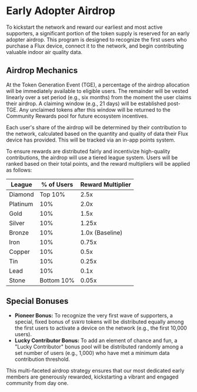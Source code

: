 # Early Adopter Airdrop

To kickstart the network and reward our earliest and most active supporters, a significant portion of the token supply is reserved for an early adopter airdrop. This program is designed to recognize the first users who purchase a Flux device, connect it to the network, and begin contributing valuable indoor air quality data.

## Airdrop Mechanics

At the Token Generation Event (TGE), a percentage of the airdrop allocation will be immediately available to eligible users. The remainder will be vested linearly over a set period (e.g., six months) from the moment the user claims their airdrop. A claiming window (e.g., 21 days) will be established post-TGE. Any unclaimed tokens after this window will be returned to the Community Rewards pool for future ecosystem incentives.

Each user's share of the airdrop will be determined by their contribution to the network, calculated based on the quantity and quality of data their Flux device has provided. This will be tracked via an in-app points system.

To ensure rewards are distributed fairly and incentivize high-quality contributions, the airdrop will use a tiered league system. Users will be ranked based on their total points, and the reward multipliers will be applied as follows:

| League | % of Users | Reward Multiplier |
| --- | --- | --- |
| Diamond | Top 10% | 2.5x |
| Platinum | 10% | 2.0x |
| Gold | 10% | 1.5x |
| Silver | 10% | 1.25x |
| Bronze | 10% | 1.0x (Baseline) |
| Iron | 10% | 0.75x |
| Copper | 10% | 0.5x |
| Tin | 10% | 0.25x |
| Lead | 10% | 0.1x |
| Stone | Bottom 10% | 0.05x |

## Special Bonuses

*   **Pioneer Bonus:** To recognize the very first wave of supporters, a special, fixed bonus of `$VAYU` tokens will be distributed equally among the first users to activate a device on the network (e.g., the first 10,000 users).
*   **Lucky Contributor Bonus:** To add an element of chance and fun, a "Lucky Contributor" bonus pool will be distributed randomly among a set number of users (e.g., 1,000) who have met a minimum data contribution threshold.

This multi-faceted airdrop strategy ensures that our most dedicated early members are generously rewarded, kickstarting a vibrant and engaged community from day one. 